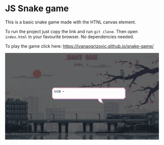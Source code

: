 # JS Snake game

This is a basic snake game made with the HTNL canvas element.

To run the project just copy the link and run `git clone`. 
Then open `index.html` in your favourite browser.
No dependencies needed.

To play the game click here: https://ivanaogrizovic.github.io/snake-game/

<img src="assets/preview.gif"/>
